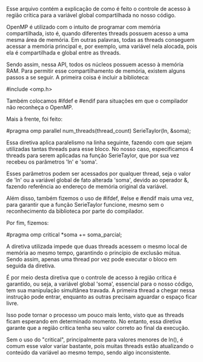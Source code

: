 Esse arquivo contém a explicação de como é feito o controle de acesso à região crítica para a variável global compartilhada no nosso código.

OpenMP é utilizado com o intuito de programar com memória compartilhada, isto é, quando diferentes threads possuem acesso a uma mesma área de memória. Em outras palavras, todas as threads conseguem acessar a memória principal e, por exemplo, uma variável nela alocada, pois ela é compartilhada e global entre as threads.

Sendo assim, nessa API, todos os núcleos possuem acesso à memória RAM. Para permitir esse compartilhamento de memória, existem alguns passos a se seguir. A primeira coisa é incluir a biblioteca:

#include <omp.h>

Também colocamos #ifdef e #endif para situações em que o compilador não reconheça o OpenMP.

Mais à frente, foi feito:

#pragma omp parallel num_threads(thread_count) SerieTaylor(ln, &soma);

Essa diretiva aplica paralelismo na linha seguinte, fazendo com que sejam utilizadas tantas threads para esse bloco. No nosso caso, especificamos 4 threads para serem aplicadas na função SerieTaylor, que por sua vez recebeu os parâmetros 'ln' e 'soma'.

Esses parâmetros podem ser acessados por qualquer thread, seja o valor de 'ln' ou a variável global de fato alterada 'soma', devido ao operador &, fazendo referência ao endereço de memória original da variável.

Além disso, também fizemos o uso de #ifdef, #else e #endif mais uma vez, para garantir que a função SerieTaylor funcione, mesmo sem o reconhecimento da biblioteca por parte do compilador.

Por fim, fizemos:

#pragma omp critical *soma += soma_parcial;

A diretiva utilizada impede que duas threads acessem o mesmo local de memória ao mesmo tempo, garantindo o princípio de exclusão mútua. Sendo assim, apenas uma thread por vez pode executar o bloco em seguida da diretiva.

É por meio desta diretiva que o controle de acesso à região crítica é garantido, ou seja, a variável global 'soma', essencial para o nosso código, tem sua manipulação simultânea travada. A primeira thread a chegar nessa instrução pode entrar, enquanto as outras precisam aguardar o espaço ficar livre.

Isso pode tornar o processo um pouco mais lento, visto que as threads ficam esperando em determinado momento. No entanto, essa diretiva garante que a região crítica tenha seu valor correto ao final da execução.

Sem o uso do "critical", principalmente para valores menores de ln(), é comum esse valor variar bastante, pois muitas threads estão atualizando o conteúdo da variável ao mesmo tempo, sendo algo inconsistente.
